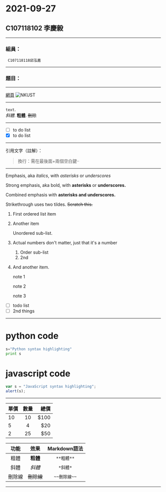 # 2021-09-27

## C107118102 李慶毅

---

### 組員：
 ```
  C107118118邱泓嘉
  ```
 
---

### 題目：

---

[網頁](https://www.nkust.edu.tw)
![NKUST](https://www.nkust.edu.tw/var/file/0/1000/img/513/182513897.png)

---

`text`.  
*斜體*. 
**粗體**. 
~~刪除~~

---

- [ ] to do list
- [x] to do list

---


引用文字（註解）：
> 換行：需在最後面+兩個空白鍵··
---
Emphasis, aka *italics*, with *asterisks* or *underscores*

Strong emphasis, aka bold, with **asterisks** or **underscores.**

Combined emphasis with **asterisks and underscores.**

Strikethrough uses two tildes. ~~Scratch this.~~

1. First ordered list item

2. Another item

   Unordered sub-list.

3. Actual numbers don't matter, just that it's a number

   1. Order sub-list
   2. 2nd

4. And another item.
   
    note 1

    note 2

    note 3

- [ ] todo list
- [ ] 2nd things
---

# python code

```python
s="Python syntax highlighting"
print s
```

# javascript code 

```javascript
var s = "JavaScript syntax highlighting";
alert(s);
```
---
| 單價| 數量 | 總價 |
|-------|:-----:|------:|
|  10 |  10  |   $100 |
|  5 |  4 |   $20|
| 2   |  25  |   $50 |

|  功能  |    效果    | Markdown語法 |
|:------:|:----------:|:------------:|
|  粗體  |  **粗體**  |  `**粗體**`  |
|  斜體  |   *斜體*   |   `*斜體*`   |
| 刪除線 | ~~刪除線~~ | `~~刪除線~~` |

---
